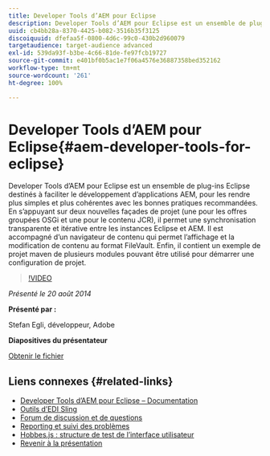 ```yaml
---
title: Developer Tools d’AEM pour Eclipse
description: Developer Tools d’AEM pour Eclipse est un ensemble de plug-ins Eclipse destinés à faciliter le développement d’applications AEM, pour les rendre plus simples et plus cohérentes avec les bonnes pratiques recommandées. En s’appuyant sur deux nouvelles façades de projet (une pour les offres groupées OSGi et une pour le contenu JCR), il permet une synchronisation transparente et itérative entre les instances Eclipse et AEM. Il est accompagné d’un navigateur de contenu qui permet l’affichage et la modification de contenu au format FileVault. Enfin, il contient un exemple de projet maven de plusieurs modules pouvant être utilisé pour démarrer une configuration de projet.
uuid: cb4bb28a-8370-4425-b082-3516b35f3125
discoiquuid: dfefaa5f-0800-4d6c-99c0-430b2d960079
targetaudience: target-audience advanced
exl-id: 539da93f-b3be-4c66-81de-fe97fcb19727
source-git-commit: e401bf0b5ac1e7f06a4576e36887358bed352162
workflow-type: tm+mt
source-wordcount: '261'
ht-degree: 100%

---
```


# Developer Tools d’AEM pour Eclipse{#aem-developer-tools-for-eclipse}

Developer Tools d’AEM pour Eclipse est un ensemble de plug-ins Eclipse destinés à faciliter le développement d’applications AEM, pour les rendre plus simples et plus cohérentes avec les bonnes pratiques recommandées. En s’appuyant sur deux nouvelles façades de projet (une pour les offres groupées OSGi et une pour le contenu JCR), il permet une synchronisation transparente et itérative entre les instances Eclipse et AEM. Il est accompagné d’un navigateur de contenu qui permet l’affichage et la modification de contenu au format FileVault. Enfin, il contient un exemple de projet maven de plusieurs modules pouvant être utilisé pour démarrer une configuration de projet.

>[!VIDEO](https://video.tv.adobe.com/v/19465/?quality=9)

*Présenté le 20 août 2014*

**Présenté par :**

Stefan Egli, développeur, Adobe

**Diapositives du présentateur**

[Obtenir le fichier](assets/aem-dev-tools-cq-gems.pdf)

## Liens connexes {#related-links}

* [Developer Tools d’AEM pour Eclipse – Documentation](https://experienceleague.adobe.com/docs/experience-manager-cloud-service/content/implementing/developer-tools/eclipse.html?lang=fr)
* [Outils d’EDI Sling](https://sling.apache.org/documentation/development/ide-tooling.html)
* [Forum de discussion et de questions](https://help-forums.adobe.com/content/adobeforums/en/experience-manager-forum/adobe-experience-manager.html)
* [Reporting et suivi des problèmes](https://github.com/Adobe-Marketing-Cloud/aem-eclipse-developer-tools/issues)
* [Hobbes.js : structure de test de l’interface utilisateur](https://docs.adobe.com/docs/fr/aem/6-0/develop/components/hobbes.html)
* [Revenir à la présentation](https://helpx.adobe.com/fr/experience-manager/kt/eseminars/gems/aem-index.html)
